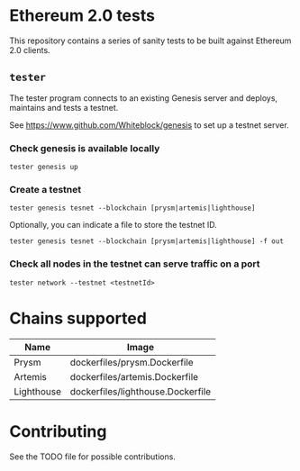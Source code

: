# Ethereum 2.0 tests

This repository contains a series of sanity tests to be built against Ethereum 2.0 clients.

## `tester`

The tester program connects to an existing Genesis server and deploys, maintains and tests a testnet.

See https://www.github.com/Whiteblock/genesis to set up a testnet server.

### Check genesis is available locally

`tester genesis up`

### Create a testnet

`tester genesis tesnet --blockchain [prysm|artemis|lighthouse]`

Optionally, you can indicate a file to store the testnet ID.


`tester genesis tesnet --blockchain [prysm|artemis|lighthouse] -f out`

### Check all nodes in the testnet can serve traffic on a port

`tester network --testnet <testnetId>`

# Chains supported

| Name     | Image                           |
|----------|---------------------------------|
|Prysm     |dockerfiles/prysm.Dockerfile     |
|Artemis   |dockerfiles/artemis.Dockerfile   |
|Lighthouse|dockerfiles/lighthouse.Dockerfile|

# Contributing

See the TODO file for possible contributions.